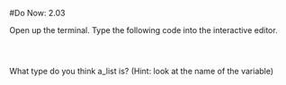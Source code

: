 #Do Now: 2.03

Open up the terminal. Type the following code into the interactive editor. 
```
 
 
```
What type do you think a_list is? (Hint: look at the name of the variable)
<br>
<br>
<br>

